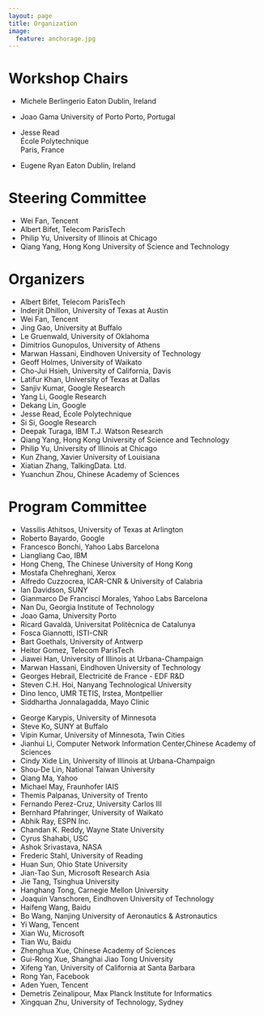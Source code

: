 ```yaml
---
layout: page
title: Organization
image:
  feature: anchorage.jpg
---
```



Workshop Chairs
==========
* Michele Berlingerio
Eaton
Dublin, Ireland

* Joao Gama
University of Porto
Porto, Portugal

* Jesse Read  
École Polytechnique  
Paris, France

* Eugene Ryan
Eaton
Dublin, Ireland

Steering Committee
==========
* Wei Fan, Tencent
* Albert Bifet, Telecom ParisTech
* Philip Yu, University of Illinois at Chicago
* Qiang Yang, Hong Kong University of Science and Technology

Organizers
==========
* Albert Bifet, Telecom ParisTech
* Inderjit Dhillon, University of Texas at Austin 
* Wei Fan, Tencent
* Jing Gao, University at Buffalo
* Le Gruenwald, University of Oklahoma
* Dimitrios Gunopulos, University of Athens
* Marwan Hassani, Eindhoven University of Technology   
* Geoff Holmes, University of Waikato
* Cho-Jui Hsieh, University of California, Davis 
* Latifur Khan, University of Texas at Dallas
* Sanjiv Kumar, Google Research
* Yang Li, Google Research
* Dekang Lin, Google
* Jesse Read, École Polytechnique
* Si Si, Google Research 
* Deepak Turaga, IBM T.J. Watson Research
* Qiang Yang, Hong Kong University of Science and Technology
* Philip Yu, University of Illinois at Chicago
* Kun Zhang, Xavier University of Louisiana
* Xiatian Zhang, TalkingData. Ltd.
* Yuanchun Zhou, Chinese Academy of Sciences

Program Committee
==========

* Vassilis Athitsos, University of Texas at Arlington
* Roberto Bayardo, Google
* Francesco Bonchi, Yahoo Labs Barcelona
* Liangliang Cao, IBM
* Hong Cheng, The Chinese University of Hong Kong
* Mostafa Chehreghani, Xerox
* Alfredo Cuzzocrea, ICAR-CNR & University of Calabria
* Ian Davidson, SUNY
* Gianmarco De Francisci Morales, Yahoo Labs Barcelona
* Nan Du, Georgia Institute of Technology
* Joao Gama, University Porto
* Ricard Gavaldà, Universitat Politècnica de Catalunya
* Fosca Giannotti, ISTI-CNR
* Bart Goethals, University of Antwerp
* Heitor Gomez, Telecom ParisTech
* Jiawei Han, University of Illinois at Urbana-Champaign
* Marwan Hassani, Eindhoven University of Technology
* Georges Hebrail, Electricité de France - EDF R&D
* Steven C.H. Hoi, Nanyang Technological University
* Dino Ienco, UMR TETIS, Irstea, Montpellier
* Siddhartha Jonnalagadda, Mayo Clinic
<!-- * Murat Kantarcioglu, University of Texas at Dallas -->
* George Karypis, University of Minnesota
* Steve Ko, SUNY at Buffalo
* Vipin Kumar, University of Minnesota, Twin Cities
* Jianhui Li, Computer Network Information Center,Chinese Academy of Sciences
* Cindy Xide Lin, University of Illinois at Urbana-Champaign
* Shou-De Lin, National Taiwan University
* Qiang Ma, Yahoo
* Michael May, Fraunhofer IAIS
* Themis Palpanas, University of Trento
* Fernando Perez-Cruz, University Carlos III
* Bernhard Pfahringer, University of Waikato
* Abhik Ray, ESPN Inc.
* Chandan K. Reddy, Wayne State University
* Cyrus Shahabi, USC
* Ashok Srivastava, NASA
* Frederic Stahl, University of Reading
* Huan Sun, Ohio State University
* Jian-Tao Sun, Microsoft Research Asia
* Jie Tang, Tsinghua University
* Hanghang Tong, Carnegie Mellon University
* Joaquin Vanschoren, Eindhoven University of Technology
* Haifeng Wang, Baidu
* Bo Wang, Nanjing University of Aeronautics & Astronautics
* Yi Wang, Tencent
* Xian Wu, Microsoft
* Tian Wu, Baidu
* Zhenghua Xue, Chinese Academy of Sciences
* Gui-Rong Xue, Shanghai Jiao Tong University
* Xifeng Yan, University of California at Santa Barbara
* Rong Yan, Facebook
* Aden Yuen, Tencent
* Demetris Zeinalipour, Max Planck Institute for Informatics
* Xingquan Zhu, University of Technology, Sydney
